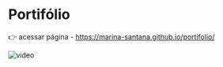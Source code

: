 # Portifólio

👉 acessar página - https://marina-santana.github.io/portifolio/

![video](https://github.com/marina-santana/portifolio/blob/master/image/video.gif "Portifólio")

